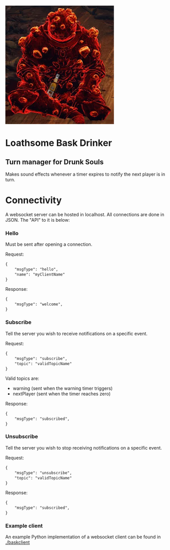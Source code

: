 ![Loathsome Bask Drinker](./bask-drinker.png)

# Loathsome Bask Drinker
## Turn manager for Drunk Souls

Makes sound effects whenever a timer expires to notify the next player is in turn.

# Connectivity

A websocket server can be hosted in localhost. All connections are done in JSON. The "API" to it is below:

### Hello

Must be sent after opening a connection.

Request:

```
{
	"msgType": "hello",
	"name": "myClientName"
}
```

Response:

```
{
	"msgType": "welcome",
}
```

### Subscribe

Tell the server you wish to receive notifications on a specific event.

Request:

```
{
	"msgType": "subscribe",
	"topic": "validTopicName"
}
```

Valid topics are:

* warning (sent when the warning timer triggers)
* nextPlayer (sent when the timer reaches zero)

Response:

```
{
	"msgType": "subscribed",
}
```

### Unsubscribe

Tell the server you wish to stop receiving notifications on a specific event.

Request:

```
{
	"msgType": "unsubscribe",
	"topic": "validTopicName"
}
```

Response:

```
{
	"msgType": "subscribed",
}
```

### Example client

An example Python implementation of a websocket client can be found in [./baskclient](./baskclient)